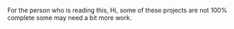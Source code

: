 For the person who is reading this, Hi, some of these projects are not 100% complete some may need a bit more work.
